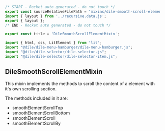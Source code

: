 ```js server
/* START - Rocket auto generated - do not touch */
export const sourceRelativeFilePath = 'mixins/dile-smooth-scroll-element-mixin.rocket.md';
import { layout } from '../recursive.data.js';
export { layout };
/* END - Rocket auto generated - do not touch */

export const title = 'DileSmoothScrollElementMixin';

```

```js script
import { html, css, LitElement } from 'lit'; 
import "@dile/dile-menu-hamburger/dile-menu-hamburger.js";
import "@dile/dile-selector/dile-selector.js";
import "@dile/dile-selector/dile-selector-item.js";
```

## DileSmoothScrollElementMixin

This mixin implements the methods to scroll the content of a element with it's own scrolling section.

The methods included in it are:

- smoothElementScrollTop
- smoothElementScrollBottom
- smoothElementScroll
- smoothElementScrollBy


